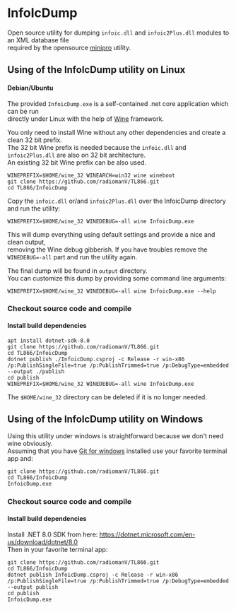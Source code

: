 # InfoIcDump
Open source utility for dumping `infoic.dll` and `infoic2Plus.dll` modules to an XML database file   
required by the opensource [minipro](https://gitlab.com/DavidGriffith/minipro) utility.



## Using of the InfoIcDump utility on Linux
#### Debian/Ubuntu
The provided `InfoicDump.exe` is a self-contained .net core application which can be run   
directly under Linux with the help of [Wine](https://wiki.winehq.org/Download) framework.   

You only need to install Wine without any other dependencies and create a clean 32 bit prefix.  
The 32 bit Wine prefix is needed because the `infoic.dll` and `infoic2Plus.dll` are also on 32 bit architecture.   
An existing 32 bit Wine prefix can be also used.  
```nohighlight 
WINEPREFIX=$HOME/wine_32 WINEARCH=win32 wine wineboot
git clone https://github.com/radiomanV/TL866.git
cd TL866/InfoicDump
```
Copy the `infoic.dll` or/and `infoic2Plus.dll` over the InfoicDump directory and run the utility:   
```nohighlight 
WINEPREFIX=$HOME/wine_32 WINEDEBUG=-all wine InfoicDump.exe
```
This will dump everything using default settings and provide a nice and clean output,    
removing the Wine debug gibberish. 
If you have troubles remove the `WINEDEBUG=-all` part and run the utility again.   

The final dump will be found in `output` directory.   
You can customize this dump by providing some command line arguments:   
```
WINEPREFIX=$HOME/wine_32 WINEDEBUG=-all wine InfoicDump.exe --help
```

### Checkout source code and compile 
#### Install build dependencies
```nohighlight 
apt install dotnet-sdk-8.0
git clone https://github.com/radiomanV/TL866.git
cd TL866/InfoicDump
dotnet publish ./InfoicDump.csproj -c Release -r win-x86 /p:PublishSingleFile=true /p:PublishTrimmed=true /p:DebugType=embedded --output ./publish
cd publish
WINEPREFIX=$HOME/wine_32 WINEDEBUG=-all wine InfoicDump.exe
```
The `$HOME/wine_32` directory can be deleted if it is no longer needed.    

 
## Using of the InfoIcDump utility on Windows   

Using this utility under windows is straightforward because we don't need wine obviously.   
Assuming that you have [Git for windows](https://git-scm.com/download/win) installed use your favorite terminal app and:   
```nohighlight 
git clone https://github.com/radiomanV/TL866.git
cd TL866/InfoicDump
InfoicDump.exe
```

### Checkout source code and compile 
#### Install build dependencies
Install .NET 8.0 SDK from here: https://dotnet.microsoft.com/en-us/download/dotnet/8.0   
Then in your favorite terminal app:
```nohighlight 
git clone https://github.com/radiomanV/TL866.git
cd TL866/InfoicDump
dotnet publish InfoicDump.csproj -c Release -r win-x86 /p:PublishSingleFile=true /p:PublishTrimmed=true /p:DebugType=embedded --output publish
cd publish
InfoicDump.exe
```
   



